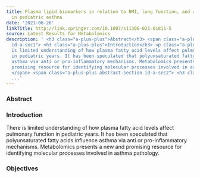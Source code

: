 ```yaml
---
title: Plasma lipid biomarkers in relation to BMI, lung function, and airway inflammation
  in pediatric asthma
date: '2021-06-26'
linkTitle: http://link.springer.com/10.1007/s11306-021-01811-5
source: Latest Results for Metabolomics
description: ' <h3 class="a-plus-plus">Abstract</h3> <span class="a-plus-plus abstract-section
  id-a-sec1"> <h3 class="a-plus-plus">Introduction</h3> <p class="a-plus-plus">There
  is limited understanding of how plasma fatty acid levels affect pulmonary function
  in pediatric years. It has been speculated that polyunsaturated fatty acids influence
  asthma via anti or pro-inflammatory mechanisms. Metabolomics presents a new and
  promising resource for identifying molecular processes involved in asthma pathology.</p>
  </span> <span class="a-plus-plus abstract-section id-a-sec2"> <h3 class="a-plus-plus">Objectives</
  ...'
---
```

 <h3 class="a-plus-plus">Abstract</h3> <span class="a-plus-plus abstract-section id-a-sec1"> <h3 class="a-plus-plus">Introduction</h3> <p class="a-plus-plus">There is limited understanding of how plasma fatty acid levels affect pulmonary function in pediatric years. It has been speculated that polyunsaturated fatty acids influence asthma via anti or pro-inflammatory mechanisms. Metabolomics presents a new and promising resource for identifying molecular processes involved in asthma pathology.</p> </span> <span class="a-plus-plus abstract-section id-a-sec2"> <h3 class="a-plus-plus">Objectives</ ...
